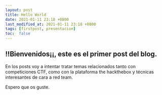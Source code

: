 ```yaml
---
layout: post
title: Hello World
date: 2021-01-11 23:18 +0800
last_modified_at: 2021-01-11 23:18 +0800
tags: [firstpost, presentacion]
toc:  false
---
```

**!!Bienvenidos¡¡**, este es el primer post del blog.
---
En los posts voy a intentar tratar temas relacionados tanto con competiciones CTF, como con la plataforma the hackthebox y técnicas interesantes de cara a red team.

Espero que os guste.
